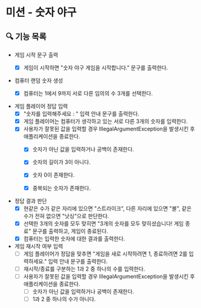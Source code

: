 # 미션 - 숫자 야구

## 🔍 기능 목록

- 게임 시작 문구 출력
    - [x] 게임이 시작하면 "숫자 야구 게임을 시작합니다." 문구를 출력한다.


- 컴퓨터 랜덤 숫자 생성
    - [x] 컴퓨터는 1에서 9까지 서로 다른 임의의 수 3개를 선택한다.


- 게임 플레이어 정답 입력
    - [x] "숫자를 입력해주세요 : " 입력 안내 문구를 출력한다.
    - [x] 게임 플레이어는 컴퓨터가 생각하고 있는 서로 다른 3개의 숫자를 입력한다.
    - [x] 사용자가 잘못된 값을 입력할 경우 IllegalArgumentException을 발생시킨 후 애플리케이션을 종료한다.
        - [x] 숫자가 아닌 값을 입력하거나 공백이 존재한다.
        - [x] 숫자의 길이가 3이 아니다.
        - [x] 숫자 0이 존재한다.
        - [x] 중복되는 숫자가 존재한다.


- 정답 결과 판단
    - [x] 현같은 수가 같은 자리에 있으면 "스트라이크", 다른 자리에 있으면 "볼", 같은 수가 전혀 없으면 "낫싱"으로 판단한다.
    - [x] 선택한 3개의 숫자를 모두 맞히면 "3개의 숫자를 모두 맞히셨습니다! 게임 종료" 문구를 출력하고, 게임이 종료된다.
    - [x] 컴퓨터는 입력한 숫자에 대한 결과를 출력한다.

- 게임 재시작 여부 입력
    - [ ] 게임 플레이어가 정답을 맞추면 "게임을 새로 시작하려면 1, 종료하려면 2를 입력하세요." 입력 안내 문구를 출력한다.
    - [ ] 재시작/종료를 구분하는 1과 2 중 하나의 수를 입력한다.
    - [ ] 사용자가 잘못된 값을 입력할 경우 IllegalArgumentException을 발생시킨 후 애플리케이션을 종료한다.
        - [ ] 숫자가 아닌 값을 입력하거나 공백이 존재한다.
        - [ ] 1과 2 중 하나의 수가 아니다.